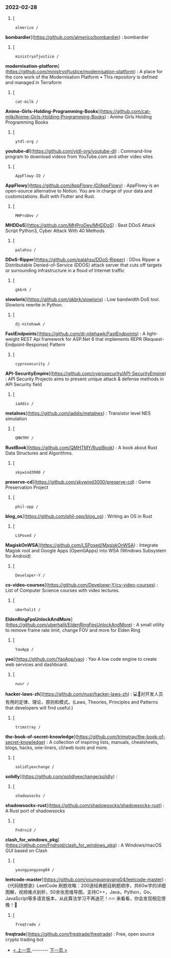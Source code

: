 ### 2022-02-28 
1. [
    

        almerico /
**bombardier**](https://github.com/almerico/bombardier) : bombardier
1. [
    

        ministryofjustice /
**modernisation-platform**](https://github.com/ministryofjustice/modernisation-platform) : A place for the core work of the Modernisation Platform • This repository is defined and managed in Terraform
1. [
    

        cat-milk /
**Anime-Girls-Holding-Programming-Books**](https://github.com/cat-milk/Anime-Girls-Holding-Programming-Books) : Anime Girls Holding Programming Books
1. [
    

        ytdl-org /
**youtube-dl**](https://github.com/ytdl-org/youtube-dl) : Command-line program to download videos from YouTube.com and other video sites
1. [
    

        AppFlowy-IO /
**AppFlowy**](https://github.com/AppFlowy-IO/AppFlowy) : AppFlowy is an open-source alternative to Notion. You are in charge of your data and customizations. Built with Flutter and Rust.
1. [
    

        MHProDev /
**MHDDoS**](https://github.com/MHProDev/MHDDoS) : Best DDoS Attack Script Python3, Cyber Attack With 40 Methods
1. [
    

        palahsu /
**DDoS-Ripper**](https://github.com/palahsu/DDoS-Ripper) : DDos Ripper a Distributable Denied-of-Service (DDOS) attack server that cuts off targets or surrounding infrastructure in a flood of Internet traffic
1. [
    

        gkbrk /
**slowloris**](https://github.com/gkbrk/slowloris) : Low bandwidth DoS tool. Slowloris rewrite in Python.
1. [
    

        dj-nitehawk /
**FastEndpoints**](https://github.com/dj-nitehawk/FastEndpoints) : A light-weight REST Api framework for ASP.Net 6 that implements REPR (Request-Endpoint-Response) Pattern
1. [
    

        cyprosecurity /
**API-SecurityEmpire**](https://github.com/cyprosecurity/API-SecurityEmpire) : API Security Projecto aims to present unique attack & defense methods in API Security field
1. [
    

        iaddis /
**metalnes**](https://github.com/iaddis/metalnes) : Transistor level NES simulation
1. [
    

        QMHTMY /
**RustBook**](https://github.com/QMHTMY/RustBook) : A book about Rust Data Structures and Algorithms.
1. [
    

        skywind3000 /
**preserve-cd**](https://github.com/skywind3000/preserve-cd) : Game Preservation Project
1. [
    

        phil-opp /
**blog_os**](https://github.com/phil-opp/blog_os) : Writing an OS in Rust
1. [
    

        LSPosed /
**MagiskOnWSA**](https://github.com/LSPosed/MagiskOnWSA) : Integrate Magisk root and Google Apps (OpenGApps) into WSA (Windows Subsystem for Android)
1. [
    

        Developer-Y /
**cs-video-courses**](https://github.com/Developer-Y/cs-video-courses) : List of Computer Science courses with video lectures.
1. [
    

        uberhalit /
**EldenRingFpsUnlockAndMore**](https://github.com/uberhalit/EldenRingFpsUnlockAndMore) : A small utility to remove frame rate limit, change FOV and more for Elden Ring
1. [
    

        YaoApp /
**yao**](https://github.com/YaoApp/yao) : Yao A low code engine to create web services and dashboard.
1. [
    

        nusr /
**hacker-laws-zh**](https://github.com/nusr/hacker-laws-zh) : 💻📖对开发人员有用的定律、理论、原则和模式。(Laws, Theories, Principles and Patterns that developers will find useful.)
1. [
    

        trimstray /
**the-book-of-secret-knowledge**](https://github.com/trimstray/the-book-of-secret-knowledge) : A collection of inspiring lists, manuals, cheatsheets, blogs, hacks, one-liners, cli/web tools and more.
1. [
    

        solidlyexchange /
**solidly**](https://github.com/solidlyexchange/solidly) : 
1. [
    

        shadowsocks /
**shadowsocks-rust**](https://github.com/shadowsocks/shadowsocks-rust) : A Rust port of shadowsocks
1. [
    

        Fndroid /
**clash_for_windows_pkg**](https://github.com/Fndroid/clash_for_windows_pkg) : A Windows/macOS GUI based on Clash
1. [
    

        youngyangyang04 /
**leetcode-master**](https://github.com/youngyangyang04/leetcode-master) : 《代码随想录》LeetCode 刷题攻略：200道经典题目刷题顺序，共60w字的详细图解，视频难点剖析，50余张思维导图，支持C++，Java，Python，Go，JavaScript等多语言版本，从此算法学习不再迷茫！🔥🔥 来看看，你会发现相见恨晚！🚀
1. [
    

        freqtrade /
**freqtrade**](https://github.com/freqtrade/freqtrade) : Free, open source crypto trading bot 

- [ < 上一页 ](https://github.com/able8/github-trending-daily-record/blob/master/2022-02-27.md) -------- [ 下一页 > ](https://github.com/able8/github-trending-daily-record/blob/master/2022-03-01.md)